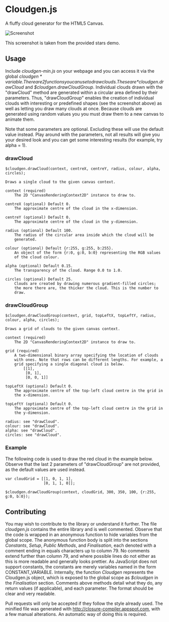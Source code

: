 # Cloudgen.js
A fluffy cloud generator for the HTML5 Canvas.

![Screenshot](http://dl.dropbox.com/u/13193692/cloudgen-stars-demo.png)

This screenshot is taken from the provided stars demo.


## Usage
Include *cloudgen-min.js* on your webpage and you can access it via the global *$cloudgen* variable. There are 2 functions you can use to draw clouds. These are *$cloudgen.drawCloud* and *$cloudgen.drawCloudGroup*. Individual clouds drawn with the "drawCloud" method are generated within a circular area defined by their parameters. Thus, "drawCloudGroup" enables the creation of individual clouds with interesting or predefined shapes (see the screenshot above) as well as letting you draw many clouds at once. Because clouds are generated using random values you you must draw them to a new canvas to animate them.

Note that some parameters are optional. Excluding these will use the default value instead. Play around with the parameters, not all results will give you your desired look and you can get some interesting results (for example, try alpha = 1).

### drawCloud
    $cloudgen.drawCloud(context, centreX, centreY, radius, colour, alpha, circles);
    
    Draws a single cloud to the given canvas context.
    
    context (required)
        The 2D "CanvasRenderingContext2D" instance to draw to.
        
    centreX (optional) Default 0.
        The approximate centre of the cloud in the x-dimension.
        
    centreY (optional) Default 0.
        The approximate centre of the cloud in the y-dimension.
        
    radius (optional) Default 100.
        The radius of the circular area inside which the cloud will be
        generated.
        
    colour (optional) Default {r:255, g:255, b:255}.
        An object of the form {r:0, g:0, b:0} representing the RGB values
        of the cloud colour.
        
    alpha (optional) Default 0.15.
        The transparency of the cloud. Range 0.0 to 1.0.
        
    circles (optional) Default 25.
        Clouds are created by drawing numerous gradient-filled circles;
        the more there are, the thicker the cloud. This is the number to
        draw.

### drawCloudGroup
    $cloudgen.drawCloudGroup(context, grid, topLeftX, topLeftY, radius, colour, alpha, circles);
    
    Draws a grid of clouds to the given canvas context.
    
    context (required)
        The 2D "CanvasRenderingContext2D" instance to draw to.
    
    grid (required)
        A two-dimensional binary array specifying the location of clouds
        with ones. Note that rows can be different lengths. For example, a
        grid specifying a single diagonal cloud is below.
            [[1],
             [0, 1],
             [0, 0, 1]]
    
    topLeftX (optional) Default 0.
        The approximate centre of the top-left cloud centre in the grid in
        the x-dimension.
    
    topLeftY (optional) Default 0.
        The approximate centre of the top-left cloud centre in the grid in
        the y-dimension.
    
    radius: see "drawCloud".
    colour: see "drawCloud".
    alpha: see "drawCloud".
    circles: see "drawCloud".

### Example
The following code is used to draw the red cloud in the example below. Observe that the last 2 parameters of "drawCloudGroup" are not provided, as the default values are used instead.

    var cloudGrid = [[1, 0, 1, 1],
                     [0, 1, 1, 0]];
    
    $cloudgen.drawCloudGroup(context, cloudGrid, 300, 350, 100, {r:255, g:0, b:0});


## Contributing
You may wish to contribute to the library or understand it further. The file *cloudgen.js* contains the entire library and is well commented. Observe that the code is wrapped in an anonymous function to hide variables from the global scope. The anonymous function body is split into the sections *Constants*, *Setup*, *Public Methods*, and *Finalisation*, each denoted with a comment ending in equals characters up to column 79. No comments extend further than column 79, and where possible lines do not either as this is more readable and generally looks prettier. As JavaScript does not support constants, the constants are merely variables named in the form CONSTANT_VARIABLE. Internally, the function *Cloudgen* represents the Cloudgen.js object, which is exposed to the global scope as *$cloudgen* in the *Finalisation* section. Comments above methods detail what they do, any return values (if applicable), and each parameter. The format should be clear and very readable.

Pull requests will only be accepted if they follow the style already used. The minified file was generated with http://closure-compiler.appspot.com, with a few manual alterations. An automatic way of doing this is required.

